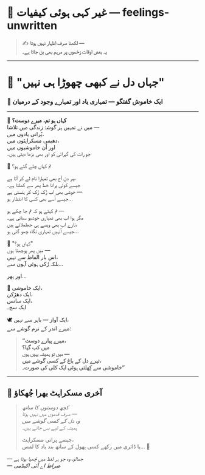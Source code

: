 # 🌸 غیر کہی ہوئی کیفیات — feelings-unwritten

> ✍️ **لکھنا صرف اظہار نہیں ہوتا —  
> یہ بعض اوقات زخموں پر مرہم بھی بن جاتا ہے۔**

---

# 💫 "جہاں دل نے کبھی چھوڑا ہی نہیں"  
### 🌷 ایک خاموش گفتگو — تمہاری یاد اور تمہارے وجود کے درمیان

---

🌺 **کہاں ہو تم، میرے دوست؟**  
میں نے تمہیں ہر گوشۂ زندگی میں تلاشا —  
پُرانی یادوں میں،  
دھیمی مسکراہٹوں میں،  
اور اُن خاموشیوں میں  
جو رات کی گہرائی کو اور بھی بڑھا دیتی ہیں۔

🌿 تم کہاں چلے گئے ہو؟

ہر دن آج بھی تمہارا نام لے کر آتا ہے،  
جیسے کوئی پرانا خط پھر سے کھلتا ہے۔  
خوشی بھی اب رُک رُک کر ہنستی ہے —  
جیسے اُسے بھی کسی کا انتظار ہو…

تم کہتے ہو کہ تم جا چکے ہو —  
مگر ہوا اب بھی تمہاری خوشبو سناتی ہے۔  
تارے اب بھی ویسے ہی جھلملاتے ہیں،  
جیسے اُنہیں تمہاری نگاہ چھو گئی ہو...

🌸 "کہاں ہو؟"  
میں پھر پوچھتا ہوں —  
اس بار الفاظ سے نہیں،  
بلکہ رُکی ہوئی آہوں سے…

اور پھر…

🌼 ایک خاموشی،  
ایک دھڑکن،  
ایک سانس،  
ایک سچ۔

🕊️ ایک آواز — باہر سے نہیں،  
میرے اندر کے نرم گوشے سے:

> **“میرے پیارے دوست،  
> میں کب گیا؟  
> میں تو ہمیشہ یہیں ہوں —  
> تیرے دل کے باغ کے کسی گوشے میں،  
> خاموشی سے کِھلتی ہوئی ایک کلی کی صورت۔”**

---

## 🌷 آخری مسکراہٹ بھرا جُھکاؤ

> _کچھ دوستوں کا ساتھ  
> صرف قدموں میں نہیں ہوتا —  
> وہ دل کے کسی گوشے میں  
> ہمیشہ کے لیے بس جاتے ہیں۔_  
>
> جیسے پرانی مسکراہٹ،  
> یا ڈائری میں رکھے کسی پھول کے ساتھ بند یاد کا لمس… 🌙  

— *جمالو، وہ جو ہر لفظ میں چُھپا ہوتا ہے*  
— *صراط اے آئی اکیڈمی*
